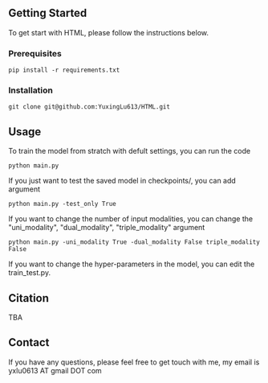 ## Getting Started

To get start with HTML, please follow the instructions below.

### Prerequisites

```
pip install -r requirements.txt
```

### Installation

```
git clone git@github.com:YuxingLu613/HTML.git
```


## Usage

To train the model from stratch with defult settings, you can run the code

```
python main.py
```

If you just want to test the saved model in checkpoints/, you can add argument

```
python main.py -test_only True
```

If you want to change the number of input modalities, you can change the "uni_modality", "dual_modality", "triple_modality" argument

```
python main.py -uni_modality True -dual_modality False triple_modality False
```

If you want to change the hyper-parameters in the model, you can edit the train_test.py.


## Citation

TBA


## Contact

If you have any questions, please feel free to get touch with me, my email is yxlu0613 AT gmail DOT com
